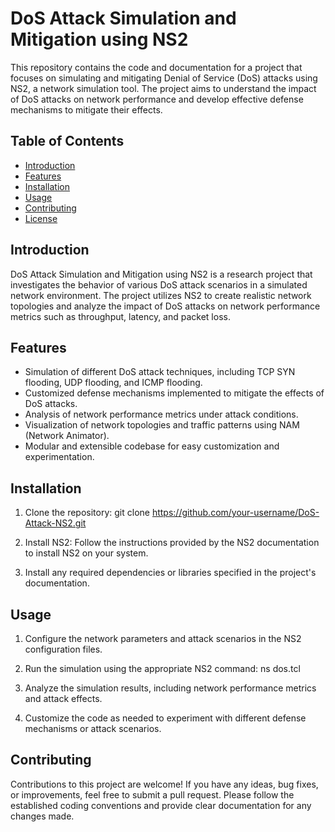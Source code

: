 # DoS Attack Simulation and Mitigation using NS2

This repository contains the code and documentation for a project that focuses on simulating and mitigating Denial of Service (DoS) attacks using NS2, a network simulation tool. The project aims to understand the impact of DoS attacks on network performance and develop effective defense mechanisms to mitigate their effects.

## Table of Contents
- [Introduction](#introduction)
- [Features](#features)
- [Installation](#installation)
- [Usage](#usage)
- [Contributing](#contributing)
- [License](#license)

## Introduction
DoS Attack Simulation and Mitigation using NS2 is a research project that investigates the behavior of various DoS attack scenarios in a simulated network environment. The project utilizes NS2 to create realistic network topologies and analyze the impact of DoS attacks on network performance metrics such as throughput, latency, and packet loss.

## Features
- Simulation of different DoS attack techniques, including TCP SYN flooding, UDP flooding, and ICMP flooding.
- Customized defense mechanisms implemented to mitigate the effects of DoS attacks.
- Analysis of network performance metrics under attack conditions.
- Visualization of network topologies and traffic patterns using NAM (Network Animator).
- Modular and extensible codebase for easy customization and experimentation.

## Installation
1. Clone the repository:
git clone https://github.com/your-username/DoS-Attack-NS2.git


2. Install NS2: Follow the instructions provided by the NS2 documentation to install NS2 on your system.

3. Install any required dependencies or libraries specified in the project's documentation.

## Usage
1. Configure the network parameters and attack scenarios in the NS2 configuration files.

2. Run the simulation using the appropriate NS2 command:
ns dos.tcl


3. Analyze the simulation results, including network performance metrics and attack effects.

4. Customize the code as needed to experiment with different defense mechanisms or attack scenarios.

## Contributing
Contributions to this project are welcome! If you have any ideas, bug fixes, or improvements, feel free to submit a pull request. Please follow the established coding conventions and provide clear documentation for any changes made.


